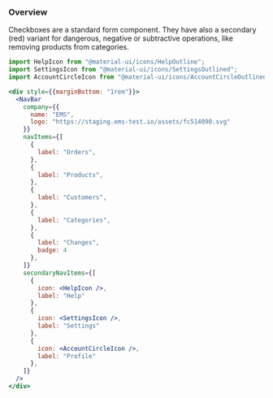 ### Overview

Checkboxes are a standard form component. They have also a secondary (red) variant for dangerous, negative or subtractive operations, like removing products from categories.

```jsx
import HelpIcon from "@material-ui/icons/HelpOutline";
import SettingsIcon from "@material-ui/icons/SettingsOutlined";
import AccountCircleIcon from "@material-ui/icons/AccountCircleOutlined";

<div style={{marginBottom: "1rem"}}>
  <NavBar
    company={{
      name: "EMS",
      logo: "https://staging.ems-test.io/assets/fc514090.svg"
    }}
    navItems={[
      {
        label: "Orders",
      },
      {
        label: "Products",
      },
      {
        label: "Customers",
      },
      {
        label: "Categories",
      },
      {
        label: "Changes",
        badge: 4
      },
    ]}
    secondaryNavItems={[
      {
        icon: <HelpIcon />,
        label: "Help"
      },
      {
        icon: <SettingsIcon />,
        label: "Settings"
      },
      {
        icon: <AccountCircleIcon />,
        label: "Profile"
      },
    ]}
  />
</div>
```